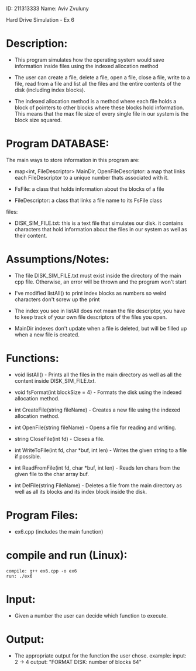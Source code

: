 ID: 211313333
Name: Aviv Zvuluny

Hard Drive Simulation - Ex 6

# Description:
- This program simulates how the operating system would save information inside files using the indexed allocation method

- The user can create a file, delete a file, open a file, close a file, write to a file, read from a file and list all the files and the entire contents of the disk (including index blocks).

- The indexed allocation method is a method where each file holds a block of pointers to other blocks where these blocks hold information. This means that the max file size of every single file in our system is the block size squared.


# Program DATABASE:
The main ways to store information in this program are:

- map<int, FileDescriptor> MainDir, OpenFileDescriptor: a map that links each FileDescriptor to a unique number thats associated with it.

- FsFile: a class that holds information about the blocks of a file

- FileDescriptor: a class that links a file name to its FsFile class

files:
- DISK_SIM_FILE.txt: this is a text file that simulates our disk. it contains characters that hold information about the files in our system as well as their content.

# Assumptions/Notes:
- The file DISK_SIM_FILE.txt must exist inside the directory of the main cpp file.
      Otherwise, an error will be thrown and the program won't start

- I've modified listAll() to print index blocks as numbers so weird characters don't screw up the print

- The index you see in listAll does not mean the file descriptor, 
      you have to keep track of your own file descriptors of the files you open.

- MainDir indexes don't update when a file is deleted, but will be filled up when a new file is created.

# Functions:
- void listAll() - Prints all the files in the main directory as well as all the content inside DISK_SIM_FILE.txt.

- void fsFormat(int blockSize = 4) - Formats the disk using the indexed allocation method.

- int CreateFile(string fileName) - Creates a new file using the indexed allocation method.

- int OpenFile(string fileName) - Opens a file for reading and writing.

- string CloseFile(int fd) - Closes a file.

- int WriteToFile(int fd, char *buf, int len) - Writes the given string to a file if possible.

- int ReadFromFile(int fd, char *buf, int len) - Reads len chars from the given file to the char array buf.

- int DelFile(string FileName) - Deletes a file from the main directory as well as all its blocks and its index block inside the disk.


# Program Files:
- ex6.cpp (includes the main function)

# compile and run (Linux):
    compile: g++ ex6.cpp -o ex6
    run: ./ex6

# Input:
- Given a number the user can decide which function to execute.

# Output:
- The appropriate output for the function the user chose.
      example: input: 2 -> 4 
               output: "FORMAT DISK: number of blocks 64"
